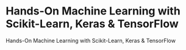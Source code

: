 # Hands-On Machine Learning with Scikit-Learn, Keras & TensorFlow
Hands-On Machine Learning with Scikit-Learn, Keras & TensorFlow
